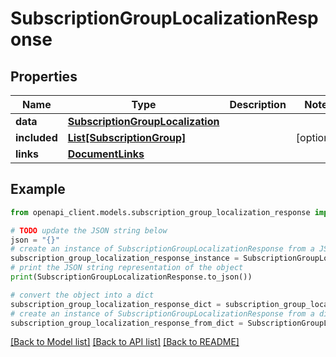# SubscriptionGroupLocalizationResponse


## Properties

Name | Type | Description | Notes
------------ | ------------- | ------------- | -------------
**data** | [**SubscriptionGroupLocalization**](SubscriptionGroupLocalization.md) |  | 
**included** | [**List[SubscriptionGroup]**](SubscriptionGroup.md) |  | [optional] 
**links** | [**DocumentLinks**](DocumentLinks.md) |  | 

## Example

```python
from openapi_client.models.subscription_group_localization_response import SubscriptionGroupLocalizationResponse

# TODO update the JSON string below
json = "{}"
# create an instance of SubscriptionGroupLocalizationResponse from a JSON string
subscription_group_localization_response_instance = SubscriptionGroupLocalizationResponse.from_json(json)
# print the JSON string representation of the object
print(SubscriptionGroupLocalizationResponse.to_json())

# convert the object into a dict
subscription_group_localization_response_dict = subscription_group_localization_response_instance.to_dict()
# create an instance of SubscriptionGroupLocalizationResponse from a dict
subscription_group_localization_response_from_dict = SubscriptionGroupLocalizationResponse.from_dict(subscription_group_localization_response_dict)
```
[[Back to Model list]](../README.md#documentation-for-models) [[Back to API list]](../README.md#documentation-for-api-endpoints) [[Back to README]](../README.md)


